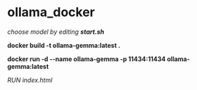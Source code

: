# ollama_docker

*choose model by editing **start.sh***

 **docker build -t ollama-gemma:latest .**

 **docker run -d --name ollama-gemma -p 11434:11434 ollama-gemma:latest**

*RUN index.html*

